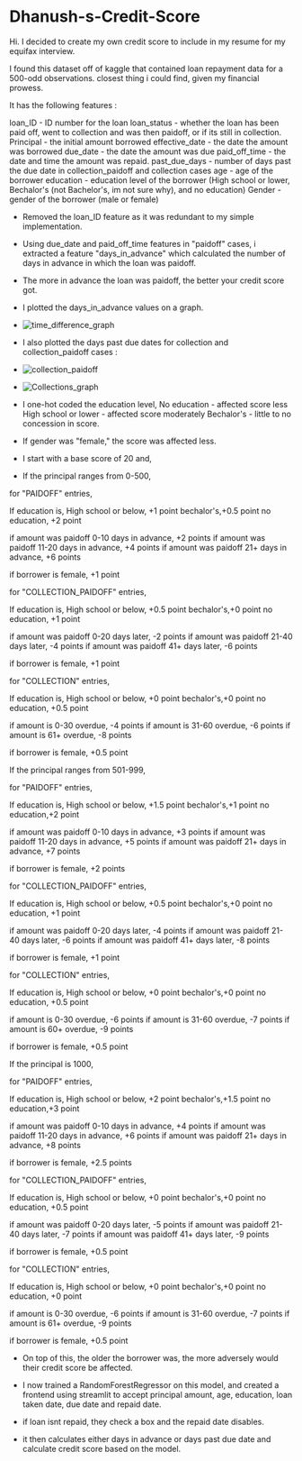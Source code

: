 # Dhanush-s-Credit-Score

Hi. I decided to create my own credit score to include in my resume for my equifax interview.

I found this dataset off of kaggle that contained loan repayment data for a 500-odd observations. closest thing i could find, given my financial prowess.

It has the following features :

loan_ID - ID number for the loan
loan_status - whether the loan has been paid off, went to collection and was then paidoff, or if its still in collection.
Principal - the initial amount borrowed
effective_date - the date the amount was borrowed
due_date - the date the amount was due
paid_off_time - the date and time the amount was repaid.
past_due_days - number of days past the due date in collection_paidoff and collection cases
age - age of the borrower
education - education level of the borrower (High school or lower, Bechalor's (not Bachelor's, im not sure why), and no education)
Gender - gender of the borrower (male or female)

- Removed the loan_ID feature as it was redundant to my simple implementation.

- Using due_date and paid_off_time features in "paidoff" cases, i extracted a feature "days_in_advance" which calculated the number of days in advance in which the loan was paidoff.
- The more in advance the loan was paidoff, the better your credit score got.
- I plotted the days_in_advance values on a graph.

- ![time_difference_graph](https://github.com/user-attachments/assets/e6096a49-53aa-4ef7-81f4-031354f113e1)

- I also plotted the days past due dates for collection and collection_paidoff cases :

- ![collection_paidoff](https://github.com/user-attachments/assets/08cf24af-161e-43ed-9bb7-e9f509efd458)
- ![Collections_graph](https://github.com/user-attachments/assets/de0c1641-d987-4231-84e8-cb8c1a793162)

- I one-hot coded the education level, 
    No education - affected score less
    High school or lower - affected score moderately
    Bechalor's - little to no concession in score.

- If gender was "female," the score was affected less.

- I start with a base score of 20 and,

- If the principal ranges from 0-500,

for "PAIDOFF" entries, 

If education is, 
High school or below, +1 point
bechalor's,+0.5 point
no education, +2 point

if amount was paidoff 0-10 days in advance, +2 points
if amount was paidoff 11-20 days in advance, +4 points
if amount was paidoff 21+ days in advance, +6 points


if borrower is female, +1 point


for "COLLECTION_PAIDOFF" entries, 

If education is, 
High school or below, +0.5 point
bechalor's,+0 point
no education, +1 point

if amount was paidoff 0-20 days later, -2 points
if amount was paidoff 21-40 days later, -4 points
if amount was paidoff 41+ days later, -6 points

if borrower is female, +1 point

for "COLLECTION" entries, 

If education is, 
High school or below, +0 point
bechalor's,+0 point
no education, +0.5 point

if amount is 0-30 overdue, -4 points
if amount is 31-60 overdue, -6 points
if amount is 61+ overdue, -8 points

if borrower is female, +0.5 point



If the principal ranges from 501-999,

for "PAIDOFF" entries, 

If education is, 
High school or below, +1.5 point
bechalor's,+1 point
no education,+2 point

if amount was paidoff 0-10 days in advance, +3 points
if amount was paidoff 11-20 days in advance, +5 points
if amount was paidoff 21+ days in advance, +7 points


if borrower is female, +2 points


for "COLLECTION_PAIDOFF" entries, 

If education is, 
High school or below, +0.5 point
bechalor's,+0 point
no education, +1 point

if amount was paidoff 0-20 days later, -4 points
if amount was paidoff 21-40 days later, -6 points
if amount was paidoff 41+ days later, -8 points

if borrower is female, +1 point

for "COLLECTION" entries, 

If education is, 
High school or below, +0 point
bechalor's,+0 point
no education, +0.5 point

if amount is 0-30 overdue, -6 points
if amount is 31-60 overdue, -7 points
if amount is 60+ overdue, -9 points

if borrower is female, +0.5 point


If the principal is 1000,

for "PAIDOFF" entries, 

If education is, 
High school or below, +2 point
bechalor's,+1.5 point
no education,+3 point

if amount was paidoff 0-10 days in advance, +4 points
if amount was paidoff 11-20 days in advance, +6 points
if amount was paidoff 21+ days in advance, +8 points


if borrower is female, +2.5 points


for "COLLECTION_PAIDOFF" entries, 

If education is, 
High school or below, +0 point
bechalor's,+0 point
no education, +0.5 point

if amount was paidoff 0-20 days later, -5 points
if amount was paidoff 21-40 days later, -7 points
if amount was paidoff 41+ days later, -9 points

if borrower is female, +0.5 point

for "COLLECTION" entries, 

If education is, 
High school or below, +0 point
bechalor's,+0 point
no education, +0 point

if amount is 0-30 overdue, -6 points
if amount is 31-60 overdue, -7 points
if amount is 61+ overdue, -9 points

if borrower is female, +0.5 point


- On top of this, the older the borrower was, the more adversely would their credit score be affected.

- I now trained a RandomForestRegressor on this model, and created a frontend using streamlit to accept principal amount, age, education, loan taken date, due date and repaid date.
- if loan isnt repaid, they check a box and the repaid date disables.
- it then calculates either days in advance or days past due date and calculate credit score based on the model.
